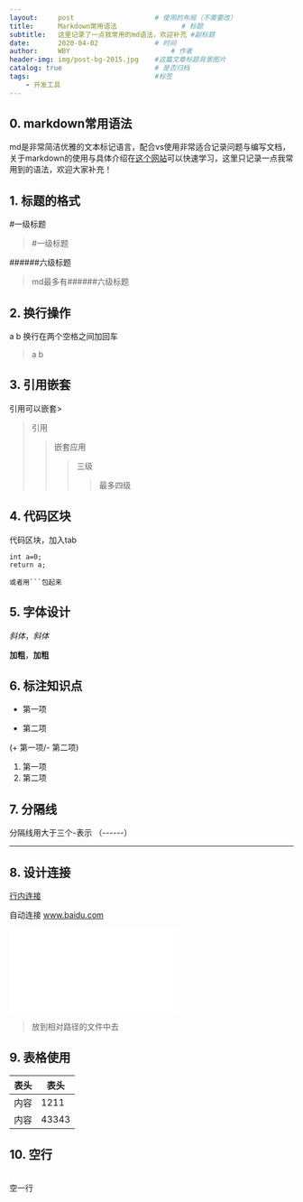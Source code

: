 ```yaml
---
layout:     post   				    # 使用的布局（不需要改）
title:      Markdown常用语法 				# 标题 
subtitle:   这里记录了一点我常用的md语法，欢迎补充 #副标题
date:       2020-04-02 				# 时间
author:     WBY 						# 作者
header-img: img/post-bg-2015.jpg 	#这篇文章标题背景图片
catalog: true 						# 是否归档
tags:								#标签
    - 开发工具
---
```

## 0. markdown常用语法
md是非常简洁优雅的文本标记语言，配合vs使用非常适合记录问题与编写文档，关于markdown的使用与具体介绍在[这个网站](https://www.runoob.com/markdown/md-tutorial.html)可以快速学习，这里只记录一点我常用到的语法，欢迎大家补充！

## 1. 标题的格式
#一级标题
>#一级标题

######六级标题
>md最多有######六级标题

## 2. 换行操作
a 
b
换行在两个空格之间加回车
>a 
> b

## 3. 引用嵌套
引用可以嵌套>
>引用
>>嵌套应用
>>>三级
>>>>最多四级

## 4. 代码区块
代码区块，加入tab

    int a=0;
    return a;

```
或者用```包起来
```

## 5. 字体设计
*斜体*，_斜体_

**加粗**，__加粗__

## 6. 标注知识点
+ 第一项
- 第二项

(+ 第一项/- 第二项)

1. 第一项
2. 第二项

## 7. 分隔线
分隔线用大于三个-表示
（------）

----------

## 8. 设计连接
[行内连接](www.baidu.com)

自动连接
www.baidu.com

![pic](/pic/try.pdf)
>放到相对路径的文件中去


## 9. 表格使用
表头|表头
----|----
内容|1211
内容|43343

## 10. 空行
</br>空一行

